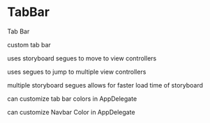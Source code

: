 # TabBar
Tab Bar

custom tab bar 

uses storyboard segues to move to view controllers

uses segues to jump to multiple view controllers

multiple storyboard segues allows for faster load time of storyboard

can customize tab bar colors in AppDelegate

can customize Navbar Color in AppDelegate
